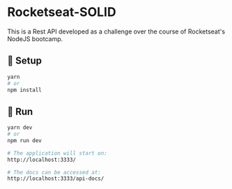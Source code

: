 # Rocketseat-SOLID

This is a Rest API developed as a challenge over the course of Rocketseat's NodeJS bootcamp.

## 🧰 Setup

```bash
yarn
# or
npm install
```

## 🚀 Run

```bash
yarn dev
# or
npm run dev

# The application will start on:
http://localhost:3333/

# The docs can be accessed at:
http://localhost:3333/api-docs/
```



